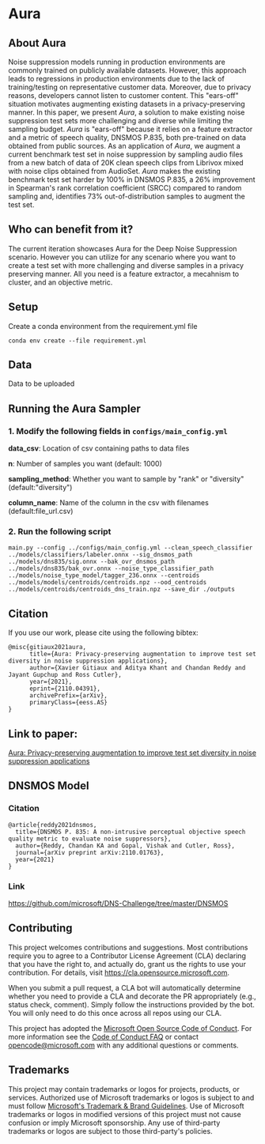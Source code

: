# Aura

## About Aura
Noise suppression models running in production environments are commonly trained on publicly available datasets. However, this approach leads to regressions in production environments due to the lack of training/testing on representative customer data. Moreover, due to privacy reasons, developers cannot listen to customer content. This "ears-off" situation motivates augmenting existing datasets in a privacy-preserving manner. In this paper, we present *Aura*, a solution to make existing noise suppression test sets more challenging and diverse while limiting the sampling budget. *Aura* is "ears-off" because it relies on a feature extractor and a metric of speech quality, DNSMOS P.835, both pre-trained on data obtained from public sources. As an application of *Aura*, we augment a current benchmark test set in noise suppression by sampling audio files from a new batch of data of 20K clean speech clips from Librivox mixed with noise clips obtained from AudioSet. *Aura* makes the existing benchmark test set harder by $100\%$ in DNSMOS P.835, a $26\%$ improvement in Spearman's rank correlation coefficient (SRCC) compared to random sampling and, identifies $73\%$ out-of-distribution samples to augment the test set.

## Who can benefit from it?
The current iteration showcases Aura for the Deep Noise Suppression scenario. However you can utilize for any scenario where you want to create a test set with more challenging and diverse samples in a privacy preserving manner. All you need is a feature extractor, a mecahnism to cluster, and an objective metric.

## Setup

Create a conda environment from the requirement.yml file

```
conda env create --file requirement.yml
```

## Data

Data to be uploaded

## Running the Aura Sampler
### 1. Modify the following fields in ```configs/main_config.yml```

**data_csv**: Location of csv containing paths to data files

**n**: Number of samples you want (default: 1000)

**sampling_method**: Whether you want to sample by "rank" or "diversity" (default:"diversity")

**column_name**: Name of the column in the csv with filenames (default:file_url.csv)

### 2. Run the following script

```
main.py --config ../configs/main_config.yml --clean_speech_classifier ../models/classifiers/labeler.onnx --sig_dnsmos_path ../models/dns835/sig.onnx --bak_ovr_dnsmos_path ../models/dns835/bak_ovr.onnx --noise_type_classifier_path ../models/noise_type_model/tagger_236.onnx --centroids ../models/models/centroids/centroids.npz --ood_centroids ../models/centroids/centroids_dns_train.npz --save_dir ./outputs
```

## Citation
If you use our work, please cite using the following bibtex:
```
@misc{gitiaux2021aura,
      title={Aura: Privacy-preserving augmentation to improve test set diversity in noise suppression applications}, 
      author={Xavier Gitiaux and Aditya Khant and Chandan Reddy and Jayant Gupchup and Ross Cutler},
      year={2021},
      eprint={2110.04391},
      archivePrefix={arXiv},
      primaryClass={eess.AS}
}
```

## Link to paper:
[Aura: Privacy-preserving augmentation to improve test set diversity in noise suppression applications](https://arxiv.org/abs/2110.04391)


## DNSMOS Model

### Citation

```
@article{reddy2021dnsmos,
  title={DNSMOS P. 835: A non-intrusive perceptual objective speech quality metric to evaluate noise suppressors},
  author={Reddy, Chandan KA and Gopal, Vishak and Cutler, Ross},
  journal={arXiv preprint arXiv:2110.01763},
  year={2021}
}
```

### Link

https://github.com/microsoft/DNS-Challenge/tree/master/DNSMOS

## Contributing

This project welcomes contributions and suggestions.  Most contributions require you to agree to a
Contributor License Agreement (CLA) declaring that you have the right to, and actually do, grant us
the rights to use your contribution. For details, visit https://cla.opensource.microsoft.com.

When you submit a pull request, a CLA bot will automatically determine whether you need to provide
a CLA and decorate the PR appropriately (e.g., status check, comment). Simply follow the instructions
provided by the bot. You will only need to do this once across all repos using our CLA.

This project has adopted the [Microsoft Open Source Code of Conduct](https://opensource.microsoft.com/codeofconduct/).
For more information see the [Code of Conduct FAQ](https://opensource.microsoft.com/codeofconduct/faq/) or
contact [opencode@microsoft.com](mailto:opencode@microsoft.com) with any additional questions or comments.

## Trademarks

This project may contain trademarks or logos for projects, products, or services. Authorized use of Microsoft 
trademarks or logos is subject to and must follow 
[Microsoft's Trademark & Brand Guidelines](https://www.microsoft.com/en-us/legal/intellectualproperty/trademarks/usage/general).
Use of Microsoft trademarks or logos in modified versions of this project must not cause confusion or imply Microsoft sponsorship.
Any use of third-party trademarks or logos are subject to those third-party's policies.
